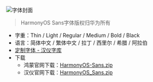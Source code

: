 
<img src="./images/font_logo/harmonyos_sans.png" class="cover-img-ui" alt="字体封面" />

> HarmonyOS Sans字体版权归华为所有

- 字重：Thin / Light / Regular / Medium / Bold / Black
- 语言：简体中文 / 繁体中文 / 拉丁 / 西里尔 / 希腊 / 阿拉伯
- [定制字体 - 汉仪字库](https://www.hanyi.com.cn/orderFont)
- 下载
  - 鸿蒙官网下载：[HarmonyOS-Sans.zip](https://developer.harmonyos.com/resource/image/design/resource/download/general/HarmonyOS-Sans.zip) <Badge text="推荐" />
  - 汉仪官网下载：[HarmonyOS_Sans.zip](https://hanyiwebsite.oss-cn-beijing.aliyuncs.com/fonts/HarmonyOS_Sans.zip)
